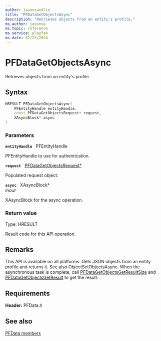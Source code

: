 ```yaml
---
author: jasonsandlin
title: "PFDataGetObjectsAsync"
description: "Retrieves objects from an entity's profile."
ms.author: jasonsa
ms.topic: reference
ms.service: playfab
ms.date: 02/22/2024
---
```


# PFDataGetObjectsAsync  

Retrieves objects from an entity's profile.  

## Syntax  
  
```cpp
HRESULT PFDataGetObjectsAsync(  
    PFEntityHandle entityHandle,  
    const PFDataGetObjectsRequest* request,  
    XAsyncBlock* async  
)  
```  
  
### Parameters  
  
**`entityHandle`** &nbsp; PFEntityHandle  
  
PFEntityHandle to use for authentication.  
  
**`request`** &nbsp; [PFDataGetObjectsRequest*](../../pfdatatypes/structs/pfdatagetobjectsrequest.md)  
  
Populated request object.  
  
**`async`** &nbsp; XAsyncBlock*  
*_Inout_*  
  
XAsyncBlock for the async operation.  
  
  
### Return value
Type: HRESULT
  
Result code for this API operation.
  
## Remarks  
  
This API is available on all platforms. Gets JSON objects from an entity profile and returns it. See also ObjectSetObjectsAsync. When the asynchronous task is complete, call [PFDataGetObjectsGetResultSize](pfdatagetobjectsgetresultsize.md) and [PFDataGetObjectsGetResult](pfdatagetobjectsgetresult.md) to get the result.
  
## Requirements  
  
**Header:** PFData.h
  
## See also  
[PFData members](../pfdata_members.md)  

  
  
